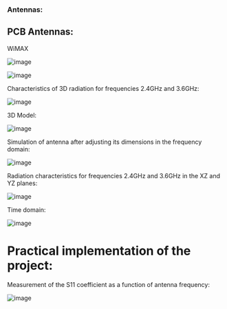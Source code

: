 ### Antennas:

## PCB Antennas:

WiMAX

![image](https://github.com/DamianKJKujawski/Antennas/assets/160174331/7a77648d-62f0-4594-bcc4-8c6ce8d62321)

![image](https://github.com/DamianKJKujawski/Antennas/assets/160174331/68764fe2-3b4a-42bd-ae1b-b1c7e419c7ca)

Characteristics of 3D radiation for frequencies 2.4GHz and 3.6GHz:

![image](https://github.com/DamianKJKujawski/Antennas/assets/160174331/da068ce8-9f08-4048-979a-e4ee4bc8e352)

3D Model:

![image](https://github.com/DamianKJKujawski/Antennas/assets/160174331/97765408-8fc5-44bb-afbc-798c7c8f07f1)

Simulation of antenna after adjusting its dimensions in the frequency domain:

![image](https://github.com/DamianKJKujawski/Antennas/assets/160174331/09815a9e-2a79-4b61-9b66-5adde1090281)

Radiation characteristics for frequencies 2.4GHz and 3.6GHz in the XZ and YZ planes:

![image](https://github.com/DamianKJKujawski/Antennas/assets/160174331/077c50a8-29c2-4142-98b6-a07295d0f5db)

Time domain:

![image](https://github.com/DamianKJKujawski/Antennas/assets/160174331/26528ee6-0912-4ecb-b481-b7eabe0a2eb1)

# Practical implementation of the project:

Measurement of the S11 coefficient as a function of antenna frequency:

![image](https://github.com/DamianKJKujawski/Antennas/assets/160174331/e6c09469-8167-41fa-b759-322c0309674c)


